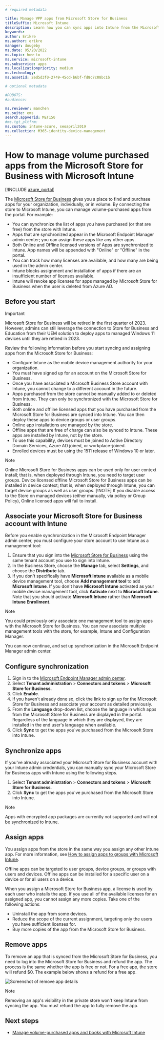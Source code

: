 ```yaml
---
# required metadata

title: Manage VPP apps from Microsoft Store for Business 
titleSuffix: Microsoft Intune
description: Learn how you can sync apps into Intune from the Microsoft Store for Business.
keywords:
author: Erikre
ms.author: erikre
manager: dougeby
ms.date: 05/20/2022
ms.topic: how-to
ms.service: microsoft-intune
ms.subservice: apps
ms.localizationpriority: medium
ms.technology:
ms.assetid: 2ed5d3f0-2749-45cd-b6bf-fd8c7c08bc1b

# optional metadata

#ROBOTS:
#audience:

ms.reviewer: manchen
ms.suite: ems
search.appverid: MET150
#ms.tgt_pltfrm:
ms.custom: intune-azure, seoapril2019
ms.collection: M365-identity-device-management
---
```


# How to manage volume purchased apps from the Microsoft Store for Business with Microsoft Intune

[!INCLUDE [azure_portal](../includes/azure_portal.md)]

The [Microsoft Store for Business](https://www.microsoft.com/business-store) gives you a place to find and purchase apps for your organization, individually, or in volume. By connecting the store to Microsoft Intune, you can manage volume-purchased apps from the portal. For example:

* You can synchronize the list of apps you have purchased (or that are free) from the store with Intune.
* Apps that are synchronized appear in the Microsoft Endpoint Manager admin center; you can assign these apps like any other apps.
* Both Online and Offline licensed versions of Apps are synchronized to Intune. App names will be appended with "Online" or "Offline" in the portal.
* You can track how many licenses are available, and how many are being used in the admin center.
* Intune blocks assignment and installation of apps if there are an insufficient number of licenses available.
* Intune will revoke app licenses for apps managed by Microsoft Store for Business when the user is deleted from Azure AD.

## Before you start

> [!IMPORTANT]
> Microsoft Store for Business will be retired in the first quarter of 2023. However, admins can still leverage the connection to Store for Business and Education from their UEM solution to deploy apps to managed Windows 11 devices until they are retired in 2023.

Review the following information before you start syncing and assigning apps from the Microsoft Store for Business:

- Configure Intune as the mobile device management authority for your organization.
- You must have signed up for an account on the Microsoft Store for Business.
- Once you have associated a Microsoft Business Store account with Intune, you cannot change to a different account in the future.
- Apps purchased from the store cannot be manually added to or deleted from Intune. They can only be synchronized with the Microsoft Store for Business.
- Both online and offline licensed apps that you have purchased from the Microsoft Store for Business are synced into Intune. You can then deploy these apps to device groups or user groups.
- Online app installations are managed by the store.
- Offline apps that are free of charge can also be synced to Intune. These apps are installed by Intune, not by the store.
- To use this capability, devices must be joined to Active Directory Domain Services, Azure AD joined, or workplace-joined.
- Enrolled devices must be using the 1511 release of Windows 10 or later.

> [!NOTE]
> Online Microsoft Store for Business apps can be used only for user context install; that is, when deployed through Intune, you need to target user groups. Device licensed offline Microsoft Store for Business apps can be installed in device context; that is, when deployed through Intune, you can target device groups as well as user groups.
> [!NOTE]
> If you disable access to the Store on managed devices (either manually, via policy or Group Policy), Online licensed apps will fail to install.

## Associate your Microsoft Store for Business account with Intune

Before you enable synchronization in the Microsoft Endpoint Manager admin center, you must configure your store account to use Intune as a management tool:

1. Ensure that you sign into the [Microsoft Store for Business](https://www.microsoft.com/business-store) using the same tenant account you use to sign into Intune.
2. In the Business Store, choose the **Manage** tab, select **Settings**, and choose the **Distribute** tab.
3. If you don't specifically have **Microsoft Intune** available as a mobile device management tool, choose **Add management tool** to add **Microsoft Intune**. If you don't have **Microsoft Intune** activated as your mobile device management tool, click **Activate** next to **Microsoft Intune**. Note that you should activate **Microsoft Intune** rather than **Microsoft Intune Enrollment**.

> [!NOTE]
> You could previously only associate one management tool to assign apps with the Microsoft Store for Business. You can now associate multiple management tools with the store, for example, Intune and Configuration Manager.

You can now continue, and set up synchronization in the Microsoft Endpoint Manager admin center.

## Configure synchronization

1. Sign in to the [Microsoft Endpoint Manager admin center](https://go.microsoft.com/fwlink/?linkid=2109431).
2. Select **Tenant administration** > **Connectors and tokens** > **Microsoft Store for Business**.
3. Click **Enable**.
4. If you haven't already done so, click the link to sign up for the Microsoft Store for Business and associate your account as detailed previously.
5. From the **Language** drop-down list, choose the language in which apps from the Microsoft Store for Business are displayed in the portal. Regardless of the language in which they are displayed, they are installed in the end user's language when available.
6. Click **Sync** to get the apps you've purchased from the Microsoft Store into Intune.

## Synchronize apps
If you've already associated your Microsoft Store for Business account with your Intune admin credentials, you can manually sync your Microsoft Store for Business apps with Intune using the following steps.

1. Select **Tenant administration** > **Connectors and tokens** > **Microsoft Store for Business**.
2. Click **Sync** to get the apps you've purchased from the Microsoft Store into Intune.

> [!NOTE]
> Apps with encrypted app packages are currently not supported and will not be synchronized to Intune.

## Assign apps

You assign apps from the store in the same way you assign any other Intune app. For more information, see [How to assign apps to groups with Microsoft Intune](apps-deploy.md).

Offline apps can be targeted to user groups, device groups, or groups with users and devices.
Offline apps can be installed for a specific user on a device or for all users on a device.

When you assign a Microsoft Store for Business app, a license is used by each user who installs the app. If you use all of the available licenses for an assigned app, you cannot assign any more copies. Take one of the following actions:

* Uninstall the app from some devices.
* Reduce the scope of the current assignment, targeting only the users you have sufficient licenses for.
* Buy more copies of the app from the Microsoft Store for Business.

## Remove apps

To remove an app that is synced from the Microsoft Store for Business, you need to log into the Microsoft Store for Business and refund the app. The process is the same whether the app is free or not. For a free app, the store will refund $0. The example below shows a refund for a free app. 

![Screenshot of remove app details](./media/windows-store-for-business/microsoft-store-for-business-01.png)

> [!NOTE]
> Removing an app's visibility in the private store won't keep Intune from syncing the app. You must refund the app to fully remove the app.

## Next steps

* [Manage volume-purchased apps and books with Microsoft Intune](vpp-apps.md)
